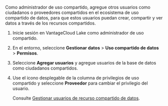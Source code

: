 Como administrador de uso compartido, agregue otros usuarios como ciudadanos o proveedores compartidos en el ecosistema de uso compartido de datos, para que estos usuarios puedan crear, compartir y ver datos a través de los recursos compartidos.

1.  Inicie sesión en VantageCloud Lake como administrador de uso compartido.

2.  En el entorno, seleccione **Gestionar datos** \> **Uso compartido de datos** \> **Permisos**.

3.  Seleccione **Agregar usuarios** y agregue usuarios de la base de datos como ciudadanos compartidos.

4.  Use el icono desplegable de la columna de privilegios de uso compartido y seleccione **Proveedor** para cambiar el privilegio del usuario.

    Consulte [Gestionar usuarios de recurso compartido de datos](hdx1681040827922.md).
